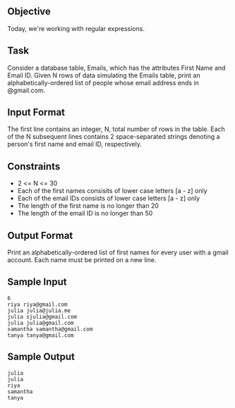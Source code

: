 ## Objective 
Today, we're working with regular expressions.

## Task 
Consider a database table, Emails, which has the attributes First Name and Email ID. Given N rows of data simulating the Emails table, print an alphabetically-ordered list of people whose email address ends in @gmail.com.

## Input Format

The first line contains an integer, N, total number of rows in the table. 
Each of the N subsequent lines contains 2 space-separated strings denoting a person's first name and email ID, respectively.

## Constraints

* 2 <= N <= 30
* Each of the first names consisits of lower case letters [a - z] only
* Each of the email IDs consists of lower case letters [a - z] only
* The length of the first name is no longer than 20
* The length of the email ID is no longer than 50

## Output Format

Print an alphabetically-ordered list of first names for every user with a gmail account. Each name must be printed on a new line.

## Sample Input

```
6
riya riya@gmail.com
julia julia@julia.me
julia sjulia@gmail.com
julia julia@gmail.com
samantha samantha@gmail.com
tanya tanya@gmail.com
```

## Sample Output

```
julia
julia
riya
samantha
tanya
```
